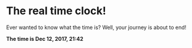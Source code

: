 # The real time clock!

Ever wanted to know what the time is? Well, your journey is about to end!

**The time is Dec 12, 2017, 21:42**